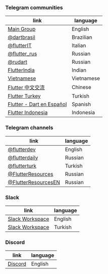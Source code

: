 ### Telegram communities
| link                                      | language   |
|-------------------------------------------|------------|
| [Main Group](https://t.me/dartlang_group) | English    |
| [@dartbrasil](https://t.me/dartbrasil)    | Brazilian  |
| [@flutterIT](https://t.me/flutterIT)      | Italian    |
| [@flutter_rus](https://t.me/flutter_rus)  | Russian    |
| [@rudart](https://t.me/rudart)            | Russian    |
| [FlutterIndia](https://t.me/flutterIndia) | Indian     |
| [Vietnamese](https://t.me/fluttervietnam) | Vietnamese |
| [Flutter 中文交流](https://t.me/FlutterC)  | Chinese    |
| [Flutter Turkey](https://t.me/Fluttertr)  | Turkish    |
| [Flutter - Dart en Español](https://t.me/flutter_dart_spanish)  | Spanish   |
| [Flutter Indonesia](https://t.me/flutter_id)  | Indonesia  |

### Telegram channels
| link                                       | language |
|--------------------------------------------|----------|
| [@flutterdev](https://t.me/flutterdev)     | English  |
| [@flutterdaily](https://t.me/flutterdaily) | Russian  |
| [@flutterturk](https://t.me/flutterturk)   | Turkish  |
| [@FlutterResources](https://t.me/flutter_resources) | Russian |
| [@FlutterResourcesEN](https://t.me/flutter_resources_en) | Russian |

### Slack
| link                                                            | language |
|-----------------------------------------------------------------|----------|
| [Slack Workspace](https://dev-flutter-autoinvite.herokuapp.com) | English  |
| [Slack Workspace](https://bit.ly/flutterturkiye)                | Turkish  |

### Discord
| link                                  | language |
|---------------------------------------|----------|
| [Discord](https://discord.gg/uJn4gJ8) | English  |

